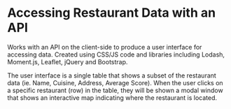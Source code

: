 # Accessing Restaurant Data with an API

Works with an API on the client-side to produce a user interface for accessing data. Created using CSS/JS code and libraries including Lodash, Moment.js, Leaflet, jQuery and Bootstrap.

The user interface is a single table that shows a subset of the restaurant data (ie. Name, Cuisine, Address, Average Score). When the user clicks on a specific restaurant (row) in the table, they will be shown a modal window that shows an interactive map indicating where the restaurant is located.

